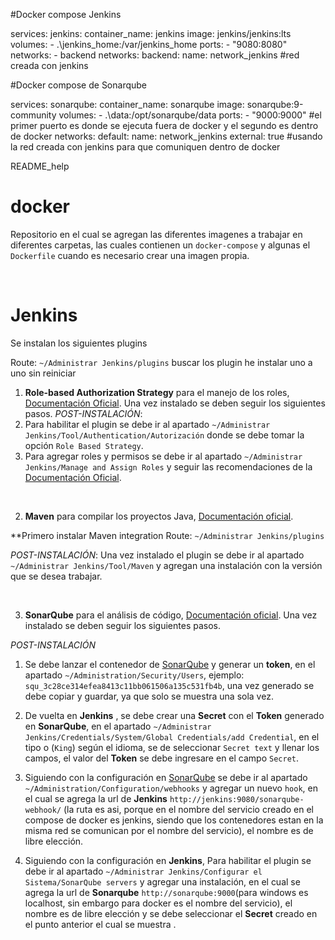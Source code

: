#Docker compose Jenkins

services:
  jenkins:
    container_name: jenkins
    image: jenkins/jenkins:lts
    volumes:
      - .\jenkins_home:/var/jenkins_home
    ports:
      - "9080:8080"
    networks:
      - backend
networks:
  backend:
    name: network_jenkins #red creada con jenkins

#Docker compose de Sonarqube

services:
  sonarqube:
    container_name: sonarqube
    image: sonarqube:9-community
    volumes:
      - .\data:/opt/sonarqube/data
    ports:
      - "9000:9000" #el primer puerto es donde se ejecuta fuera de docker y el segundo es dentro de docker
networks:
  default:
    name: network_jenkins
    external: true #usando la red creada con jenkins para que comuniquen dentro de docker


README_help

# docker
Repositorio en el cual se agregan las diferentes imagenes a trabajar en diferentes carpetas, las cuales contienen un `docker-compose` y algunas el `Dockerfile` cuando es necesario crear una imagen propia.

<br>


# Jenkins
Se instalan los siguientes plugins

 Route: `~/Administrar Jenkins/plugins` buscar los plugin he instalar uno a uno sin reiniciar

1. **Role-based Authorization Strategy** para el manejo de los roles, [Documentación Oficial](https://plugins.jenkins.io/role-strategy/). Una vez instalado se deben seguir los siguientes pasos.
*POST-INSTALACIÓN*:
1. Para habilitar el plugin se debe ir al apartado `~/Administrar Jenkins/Tool/Authentication/Autorización` donde se debe tomar la opción `Role Based Strategy`. 	
2. Para agregar roles y permisos se debe ir al apartado `~/Administrar Jenkins/Manage and Assign Roles` y seguir las recomendaciones de la [Documentación Oficial](https://plugins.jenkins.io/role-strategy/).


<br>

2. **Maven** para compilar los proyectos Java, [Documentación oficial](https://plugins.jenkins.io/maven-plugin/).
 
**Primero instalar Maven integration Route: `~/Administrar Jenkins/plugins`

*POST-INSTALACIÓN*: Una vez instalado el plugin se debe ir al apartado `~/Administrar Jenkins/Tool/Maven` y agregan una instalación con la versión que se desea trabajar.

<br>

3. **SonarQube** para el análisis de código, [Documentación oficial](https://plugins.jenkins.io/sonar/). Una vez instalado se deben seguir los siguientes pasos.

*POST-INSTALACIÓN*

1. Se debe lanzar el contenedor de [SonarQube](#sonarqube) y generar un **token**, en el apartado `~/Administration/Security/Users`, ejemplo: `squ_3c28ce314efea8413c11bb061506a135c531fb4b`, una vez generado se debe copiar y guardar, ya que solo se muestra una sola vez.

2. De vuelta en **Jenkins** , se debe crear una **Secret** con el **Token** generado en **SonarQube**, en el apartado `~/Administrar Jenkins/Credentials/System/Global Credentials/add Credential`, en el tipo o (`King`) según el idioma, se de seleccionar `Secret text` y llenar los campos, el valor del **Token** se debe ingresare en el campo `Secret`.
	
3. Siguiendo con la configuración en [SonarQube](#sonarqube) se debe ir al apartado `~/Administration/Configuration/webhooks` y agregar un nuevo `hook`, en el cual se agrega la url de **Jenkins** `http://jenkins:9080/sonarqube-webhook/` (la ruta es asi, porque en el nombre del servicio  creado en el compose de docker es jenkins, siendo que los contenedores estan en la misma red se comunican por el nombre del servicio), el nombre es de libre elección. 
	
4. Siguiendo con la configuración en **Jenkins**, Para habilitar el plugin se debe ir al apartado `~/Administrar Jenkins/Configurar el Sistema/SonarQube servers` y agregar una instalación, en el cual se agrega la url de **Sonarqube** `http://sonarqube:9000`(para windows es localhost, sin embargo para docker es el nombre del servicio), el nombre es de libre elección y se debe seleccionar el **Secret** creado en el punto anterior el cual se muestra .



